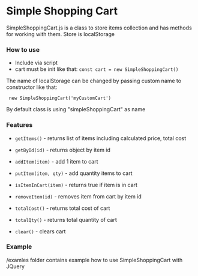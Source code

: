 # Simple Shopping Cart 

SimpleShoppingCart.js is a class to store items collection and has methods for working with them.
Store is localStorage

### How to use
* Include via script <script src="src/SimpleShoppingCart.js"></script>
* cart must be init like that: ``` const cart = new SimpleShoppingCart() ```

The name of localStorage can be changed by passing custom name to constructor like that:

```  new SimpleShoppingCart('myCustomCart') ```

By default class is using "simpleShoppingCart" as name 

### Features

* ``` getItems() ``` - returns list of items including calculated price, total cost 

* ``` getById(id) ``` - returns object by item id 

* ``` addItem(item) ``` - add 1 item to cart

* ``` putItem(item, qty) ``` - add quantity items to cart

* ``` isItemInCart(item) ``` - returns true if item is in cart

* ``` removeItem(id) ``` - removes item from cart by item id 

* ``` totalCost() ``` - returns total cost of cart

* ``` totalQty() ``` - returns total quantity of cart

* ``` clear() ``` - clears cart

### Example
/examles folder contains example how to use SimpleShoppingCart with JQuery
